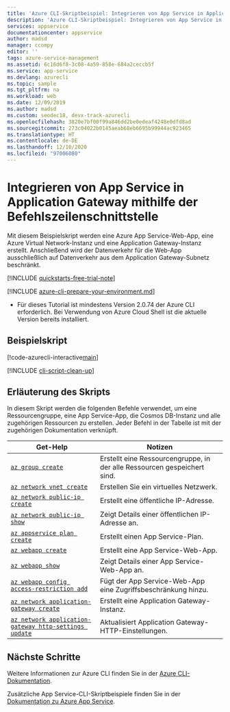 ```yaml
---
title: 'Azure CLI-Skriptbeispiel: Integrieren von App Service in Application Gateway | Microsoft-Dokumentation'
description: 'Azure CLI-Skriptbeispiel: Integrieren von App Service in Application Gateway'
services: appservice
documentationcenter: appservice
author: madsd
manager: ccompy
editor: ''
tags: azure-service-management
ms.assetid: 6c16d6f8-3c08-4a59-858e-684a2ceccb5f
ms.service: app-service
ms.devlang: azurecli
ms.topic: sample
ms.tgt_pltfrm: na
ms.workload: web
ms.date: 12/09/2019
ms.author: madsd
ms.custom: seodec18, devx-track-azurecli
ms.openlocfilehash: 3820e7bf00f99a846dd2be0edeaf4248e0dfd8ad
ms.sourcegitcommit: 273c04022b0145aeab68eb6695b99944ac923465
ms.translationtype: HT
ms.contentlocale: de-DE
ms.lasthandoff: 12/10/2020
ms.locfileid: "97006080"
---
```

# <a name="integrate-app-service-with-application-gateway-using-cli"></a>Integrieren von App Service in Application Gateway mithilfe der Befehlszeilenschnittstelle

Mit diesem Beispielskript werden eine Azure App Service-Web-App, eine Azure Virtual Network-Instanz und eine Application Gateway-Instanz erstellt. Anschließend wird der Datenverkehr für die Web-App ausschließlich auf Datenverkehr aus dem Application Gateway-Subnetz beschränkt.

[!INCLUDE [quickstarts-free-trial-note](../../../includes/quickstarts-free-trial-note.md)]

[!INCLUDE [azure-cli-prepare-your-environment.md](../../../includes/azure-cli-prepare-your-environment.md)]

 - Für dieses Tutorial ist mindestens Version 2.0.74 der Azure CLI erforderlich. Bei Verwendung von Azure Cloud Shell ist die aktuelle Version bereits installiert.

## <a name="sample-script"></a>Beispielskript

[!code-azurecli-interactive[main](../../../cli_scripts/app-service/integrate-with-app-gateway/integrate-with-app-gateway.sh "Integrate with Application Gateway")]

[!INCLUDE [cli-script-clean-up](../../../includes/cli-script-clean-up.md)]

## <a name="script-explanation"></a>Erläuterung des Skripts

In diesem Skript werden die folgenden Befehle verwendet, um eine Ressourcengruppe, eine App Service-App, die Cosmos DB-Instanz und alle zugehörigen Ressourcen zu erstellen. Jeder Befehl in der Tabelle ist mit der zugehörigen Dokumentation verknüpft.

| Get-Help | Notizen |
|---|---|
| [`az group create`](/cli/azure/group#az-group-create) | Erstellt eine Ressourcengruppe, in der alle Ressourcen gespeichert sind. |
| [`az network vnet create`](/cli/azure/network/vnet#az-network-vnet-create) | Erstellen Sie ein virtuelles Netzwerk. |
| [`az network public-ip create`](/cli/azure/network/public-ip#az-network-public-ip-create) | Erstellt eine öffentliche IP-Adresse. |
| [`az network public-ip show`](/cli/azure/network/public-ip#az-network-public-ip-show) | Zeigt Details einer öffentlichen IP-Adresse an. |
| [`az appservice plan create`](/cli/azure/appservice/plan#az-appservice-plan-create) | Erstellt einen App Service-Plan. |
| [`az webapp create`](/cli/azure/webapp#az-webapp-create) | Erstellt eine App Service-Web-App. |
| [`az webapp show`](/cli/azure/webapp#az-webapp-show) | Zeigt Details einer App Service-Web-App an. |
| [`az webapp config access-restriction add`](/cli/azure/webapp/config/access-restriction#az-webapp-config-access-restriction-add) | Fügt der App Service-Web-App eine Zugriffsbeschränkung hinzu. |
| [`az network application-gateway create`](/cli/azure/network/application-gateway#az-network-application-gateway-create) | Erstellt eine Application Gateway-Instanz. |
| [`az network application-gateway http-settings update`](/cli/azure/network/application-gateway/http-settings#az-network-application-gateway-http-settings-update) | Aktualisiert Application Gateway-HTTP-Einstellungen. |

## <a name="next-steps"></a>Nächste Schritte

Weitere Informationen zur Azure CLI finden Sie in der [Azure CLI-Dokumentation](/cli/azure).

Zusätzliche App Service-CLI-Skriptbeispiele finden Sie in der [Dokumentation zu Azure App Service](../samples-cli.md).
